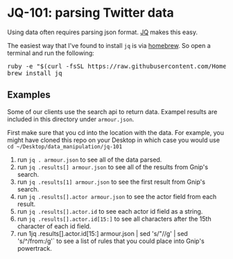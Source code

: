 # JQ-101: parsing Twitter data
Using data often requires parsing json format. [JQ](http://stedolan.github.io/jq/) makes this easy. 

The easiest way that I've found to install `jq` is via [homebrew](http://brew.sh/). So open a terminal and run the following:

<pre>
ruby -e "$(curl -fsSL https://raw.githubusercontent.com/Homebrew/install/master/install)"
brew install jq
</pre>

## Examples
Some of our clients use the search api to return data. Exampel results are
included in this directory under `armour.json`.

First make sure that you cd into the location with the data. For
example, you might have cloned this repo on your Desktop in which case
you would use `cd ~/Desktop/data_manipulation/jq-101`
 
1. run `jq . armour.json` to see all of the data parsed.
2. run `jq .results[] armour.json` to see all of the results from Gnip's
   search.
3. run `jq .results[1] armour.json` to see the first result from Gnip's
   search.
4. run `jq .results[].actor armour.json` to see the actor field from
   each result.
5. run `jq .results[].actor.id` to see each actor id field as a string.
6. run `jq .results[].actor.id[15:]` to see all characters after the
   15th character of each id field. 
7. run 1jq .results[].actor.id[15:] armour.json | sed 's/"//g' | sed 's/^/from:/g'` to see a list of rules that you could place into Gnip's powertrack.



